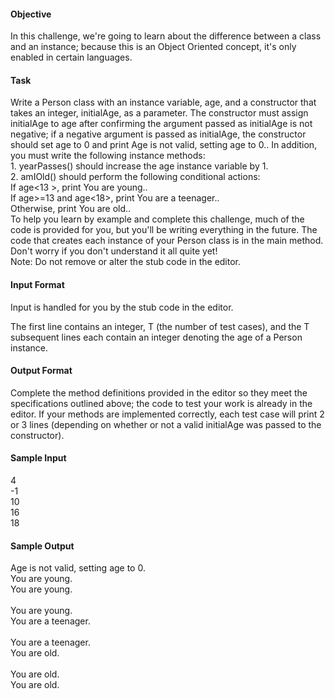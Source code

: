 <h4>Objective</h4>
In this challenge, we're going to learn about the difference between a class and an instance; because this is an Object Oriented concept, it's only enabled in certain languages.

<h4>Task</h4>
Write a Person class with an instance variable, age, and a constructor that takes an integer, initialAge, as a parameter. The constructor must assign initialAge to age after confirming the argument passed as initialAge is not negative; if a negative argument is passed as initialAge, the constructor should set age to 0 and print Age is not valid, setting age to 0.. In addition, you must write the following instance methods:
<br>
1. yearPasses() should increase the age instance variable by 1.<br>
2. amIOld() should perform the following conditional actions:<br>
If age<13 >, print You are young..<br>
If age>=13 and age<18>, print You are a teenager..<br>
Otherwise, print You are old..<br>
To help you learn by example and complete this challenge, much of the code is provided for you, but you'll be writing everything in the future. The code that creates each instance of your Person class is in the main method. Don't worry if you don't understand it all quite yet!
<br>
Note: Do not remove or alter the stub code in the editor.<br>

<h4>Input Format</h4>

Input is handled for you by the stub code in the editor.<br>

The first line contains an integer, T (the number of test cases), and the T subsequent lines each contain an integer denoting the age of a Person instance.

<h4>Output Format</h4>

Complete the method definitions provided in the editor so they meet the specifications outlined above; the code to test your work is already in the editor. If your methods are implemented correctly, each test case will print 2 or 3 lines (depending on whether or not a valid initialAge was passed to the constructor).

<h4>Sample Input</h4>

4<br>
-1<br>
10<br>
16<br>
18<br>
<h4>Sample Output</h4>

Age is not valid, setting age to 0.<br>
You are young.<br>
You are young.<br>
<br>
You are young.<br>
You are a teenager.<br>
<br>
You are a teenager.<br>
You are old.<br>
<br>
You are old.<br>
You are old.<br>